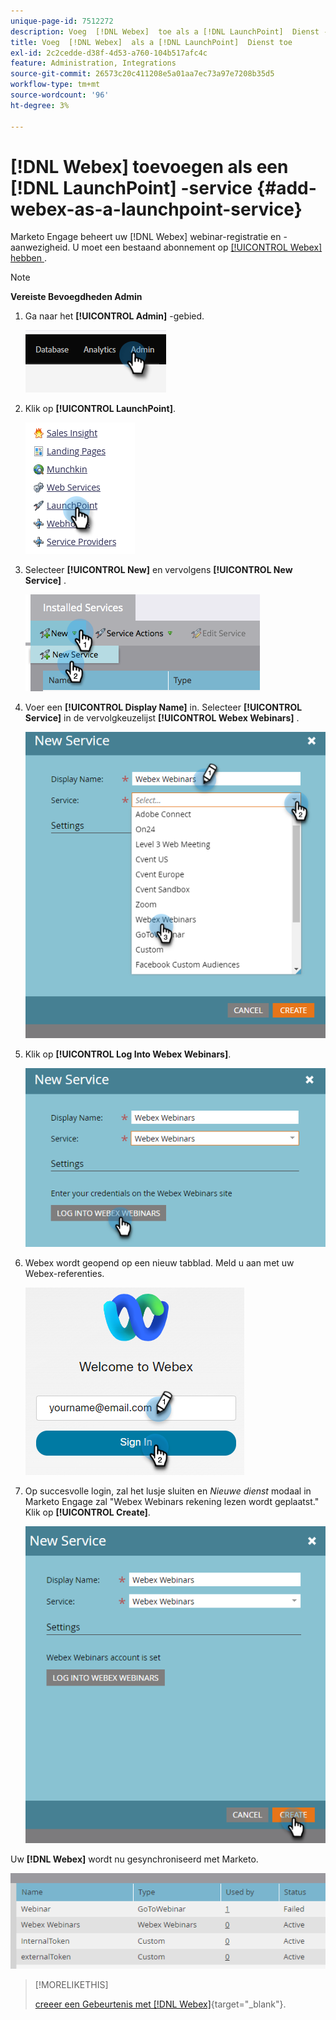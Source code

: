 ```yaml
---
unique-page-id: 7512272
description: Voeg  [!DNL Webex]  toe als a [!DNL LaunchPoint]  Dienst - de Documentatie van Marketo - de Documentatie van het Product
title: Voeg  [!DNL Webex]  als a [!DNL LaunchPoint]  Dienst toe
exl-id: 2c2cedde-d38f-4d53-a760-104b517afc4c
feature: Administration, Integrations
source-git-commit: 26573c20c411208e5a01aa7ec73a97e7208b35d5
workflow-type: tm+mt
source-wordcount: '96'
ht-degree: 3%

---
```


# [!DNL Webex] toevoegen als een [!DNL LaunchPoint] -service {#add-webex-as-a-launchpoint-service}

Marketo Engage beheert uw [!DNL Webex] webinar-registratie en -aanwezigheid. U moet een bestaand abonnement op [[!UICONTROL Webex] hebben &#x200B;](https://www.webex.com/).

>[!NOTE]
>
>**Vereiste Bevoegdheden Admin**

1. Ga naar het **[!UICONTROL Admin]** -gebied.

   ![](assets/add-webex-as-a-launchpoint-service-1.png)

1. Klik op **[!UICONTROL LaunchPoint]**.

   ![](assets/add-webex-as-a-launchpoint-service-2.png)

1. Selecteer **[!UICONTROL New]** en vervolgens **[!UICONTROL New Service]** .

   ![](assets/add-webex-as-a-launchpoint-service-3.png)

1. Voer een **[!UICONTROL Display Name]** in. Selecteer **[!UICONTROL Service]** in de vervolgkeuzelijst **[!UICONTROL Webex Webinars]** .

   ![](assets/add-webex-as-a-launchpoint-service-4.png)

1. Klik op **[!UICONTROL Log Into Webex Webinars]**.

   ![](assets/add-webex-as-a-launchpoint-service-5.png)

1. Webex wordt geopend op een nieuw tabblad. Meld u aan met uw Webex-referenties.

   ![](assets/add-webex-as-a-launchpoint-service-6.png)

1. Op succesvolle login, zal het lusje sluiten en _Nieuwe dienst_ modaal in Marketo Engage zal &quot;Webex Webinars rekening lezen wordt geplaatst.&quot; Klik op **[!UICONTROL Create]**.

   ![](assets/add-webex-as-a-launchpoint-service-7.png)

Uw **[!DNL Webex]** wordt nu gesynchroniseerd met Marketo.

![](assets/add-webex-as-a-launchpoint-service-8.png)

>[!MORELIKETHIS]
>
>[&#x200B; creeer een Gebeurtenis met  [!DNL Webex]](/help/marketo/product-docs/demand-generation/events/create-an-event/create-an-event-with-webex.md){target="_blank"}.
